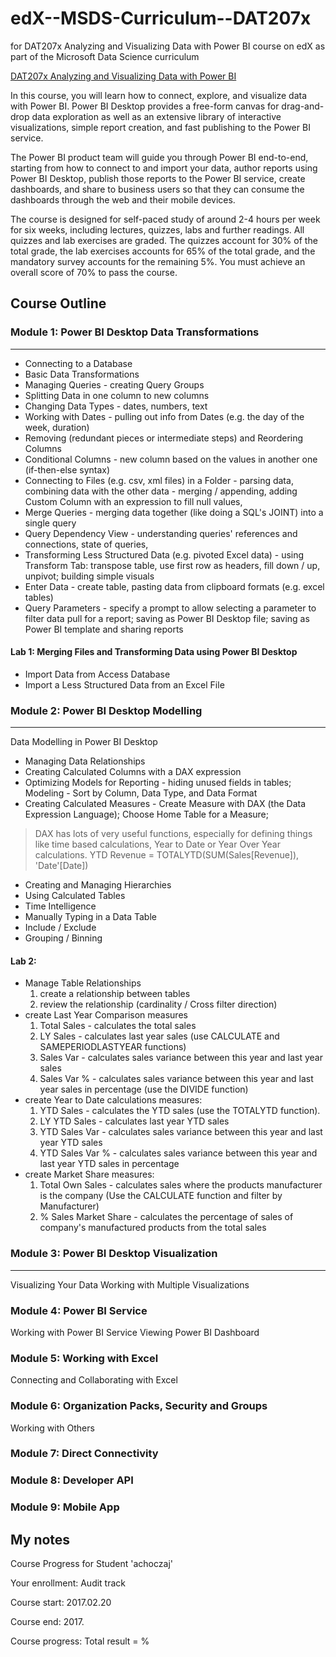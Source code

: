# edX--MSDS-Curriculum--DAT207x
for DAT207x Analyzing and Visualizing Data with Power BI course on edX as part of the Microsoft Data Science curriculum

[DAT207x Analyzing and Visualizing Data with Power BI](https://courses.edx.org/courses/course-v1:Microsoft+DAT207x+1T2017/)

In this course, you will learn how to connect, explore, and visualize data with Power BI. Power BI Desktop provides a free-form canvas for drag-and-drop data exploration as well as an extensive library of interactive visualizations, simple report creation, and fast publishing to the Power BI service.

The Power BI product team will guide you through Power BI end-to-end, starting from how to connect to and import your data, author reports using Power BI Desktop, publish those reports to the Power BI service, create dashboards, and share to business users so that they can consume the dashboards through the web and their mobile devices.

The course is designed for self-paced study of around 2-4 hours per week for six weeks, including lectures, quizzes, labs and further readings. All quizzes and lab exercises are graded. The quizzes account for 30% of the total grade, the lab exercises accounts for 65% of the total grade, and the mandatory survey accounts for the remaining 5%. You must achieve an overall score of 70% to pass the course.


## Course Outline

### Module 1: Power BI Desktop Data Transformations
----
- Connecting to a Database
- Basic Data Transformations
- Managing Queries - creating Query Groups
- Splitting Data in one column to new columns
- Changing Data Types - dates, numbers, text
- Working with Dates - pulling out info from Dates (e.g. the day of the week, duration)
- Removing (redundant pieces or intermediate steps) and Reordering Columns
- Conditional Columns - new column based on the values in another one (if-then-else syntax)
- Connecting to Files (e.g. csv, xml files) in a Folder - parsing data, combining data with the other data - merging / appending, adding Custom Column with an expression to fill null values,     
- Merge Queries - merging data together (like doing a SQL's JOINT) into a single query
- Query Dependency View - understanding queries' references and connections, state of queries,
- Transforming Less Structured Data (e.g. pivoted Excel data) - using Transform Tab: transpose table, use first row as headers, fill down / up, unpivot; building simple visuals
- Enter Data - create table, pasting data from clipboard formats (e.g. excel tables)
- Query Parameters - specify a prompt to allow selecting a parameter to filter data pull for a report; saving as Power BI Desktop file; saving as Power BI template and sharing reports   

#### Lab 1: Merging Files and Transforming Data using Power BI Desktop
- Import Data from Access Database
- Import a Less Structured Data from an Excel File


### Module 2: Power BI Desktop Modelling
----
Data Modelling in Power BI Desktop
- Managing Data Relationships
- Creating Calculated Columns with a DAX expression
- Optimizing Models for Reporting - hiding unused fields in tables; Modeling - Sort by Column, Data Type, and Data Format
- Creating Calculated Measures - Create Measure with DAX (the Data Expression Language); Choose Home Table for a Measure;
> DAX has lots of very useful functions, especially for defining things like time based calculations, Year to Date or Year Over Year calculations.
> YTD Revenue = TOTALYTD(SUM(Sales[Revenue]), 'Date'[Date])

- Creating and Managing Hierarchies
- Using Calculated Tables
- Time Intelligence
- Manually Typing in a Data Table
- Include / Exclude
- Grouping / Binning

#### Lab 2:
- Manage Table Relationships
  1. create a relationship between tables
  2. review the relationship (cardinality  / Cross filter direction)
- create Last Year Comparison measures
  1. Total Sales - calculates the total sales
  2. LY Sales - calculates last year sales (use CALCULATE and SAMEPERIODLASTYEAR functions)
  3. Sales Var - calculates sales variance between this year and last year sales
  4. Sales Var % - calculates sales variance between this year and last year sales in percentage (use the DIVIDE function)
- create Year to Date calculations measures:
  1. YTD Sales - calculates the YTD sales (use the TOTALYTD function).
  2. LY YTD Sales - calculates last year YTD sales
  3. YTD Sales Var - calculates sales variance between this year and last year YTD sales
  4. YTD Sales Var % - calculates sales variance between this year and last year YTD sales in percentage
- create Market Share measures:
  1. Total Own Sales - calculates sales where the products manufacturer is the company (Use the CALCULATE function and filter by Manufacturer)
  2. % Sales Market Share - calculates the percentage of sales of company's manufactured products from the total sales


### Module 3: Power BI Desktop Visualization
----
Visualizing Your Data
Working with Multiple Visualizations

### Module 4: Power BI Service
Working with Power BI Service
Viewing Power BI Dashboard

### Module 5: Working with Excel
Connecting and Collaborating with Excel

### Module 6: Organization Packs, Security and Groups
Working with Others

### Module 7: Direct Connectivity

### Module 8: Developer API

### Module 9: Mobile App


## My notes

Course Progress for Student 'achoczaj'

Your enrollment: Audit track

Course start: 2017.02.20

Course end: 2017.

Course progress: Total result = %
